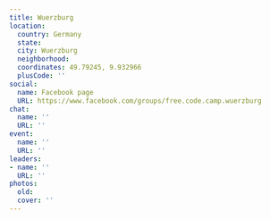 ```yaml
---
title: Wuerzburg
location:
  country: Germany
  state: 
  city: Wuerzburg
  neighborhood: 
  coordinates: 49.79245, 9.932966
  plusCode: ''
social:
  name: Facebook page
  URL: https://www.facebook.com/groups/free.code.camp.wuerzburg
chat:
  name: ''
  URL: ''
event:
  name: ''
  URL: ''
leaders:
- name: ''
  URL: ''
photos:
  old: 
  cover: ''
---
```

